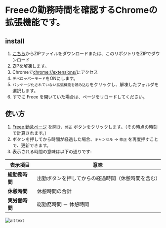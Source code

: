 # Freeeの勤務時間を確認するChromeの拡張機能です。
## install
1. [こちら](https://github.com/neon-57/hello_app/archive/refs/heads/main.zip)からZIPファイルをダウンロードまたは、このリポジトリをZIPでダウンロード
2. ZIPを解凍します。
3. Chromeで[chrome://extensions/](chrome://extensions/)にアクセス
4. `デベロッパーモード`をONにします。
5. `パッケージ化されていない拡張機能を読み込む`をクリックし、解凍したフォルダを選択します。
6. すでに Freee を開いていた場合は、ページをリロードしてください。

## 使い方

1. [Freee 勤怠ページ](https://p.secure.freee.co.jp/) を開き、`修正` ボタンをクリックします。（その時点の時刻で計算されます。）
2. ボタンを押してから時間が経過した場合、`キャンセル` → `修正` を再度押すことで、更新できます。
3. 表示される時間の意味は以下の通りです:

| 表示項目 | 意味 |
|----------|------|
| **総勤務時間** | 出勤ボタンを押してからの経過時間（休憩時間を含む） |
| **休憩時間** | 休憩時間の合計 |
| **実労働時間** | 総勤務時間 － 休憩時間 |

![alt text](image.png)
